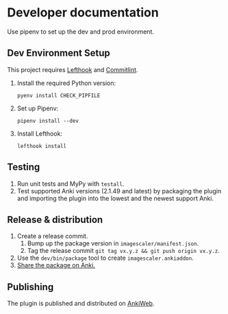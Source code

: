 # Developer documentation

Use pipenv to set up the dev and prod environment.

## Dev Environment Setup

This project requires [Lefthook](https://github.com/evilmartians/lefthook) and
[Commitlint](https://github.com/conventional-changelog/commitlint).

1. Install the required Python version:

   ```shell
   pyenv install CHECK_PIPFILE
   ```

1. Set up Pipenv:

    ```shell
    pipenv install --dev
    ```

1. Install Lefthook:

    ```shell
    lefthook install
    ```

## Testing

1. Run unit tests and MyPy with `testall`.
2. Test supported Anki versions (2.1.49 and latest) by packaging the plugin and
   importing the plugin into the lowest and the newest support Anki.

## Release & distribution

1. Create a release commit.
    1. Bump up the package version in `imagescaler/manifest.json`.
    2. Tag the release commit `git tag vx.y.z && git push origin vx.y.z`.
2. Use the `dev/bin/package` tool to create `imagescaler.ankiaddon`.
3. [Share the package on Anki.](https://addon-docs.ankiweb.net/#/sharing)

## Publishing

The plugin is published and distributed on
[AnkiWeb](https://ankiweb.net/shared/info/1312865748).
